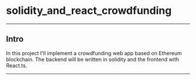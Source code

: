 # solidity_and_react_crowdfunding
---
## Intro
In this project I'll implement a crowdfunding web app based on Ethereum blockchain.
The backend will be written in solidity and the frontend with React.ts.

---